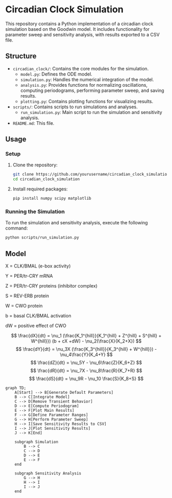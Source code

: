 # Circadian Clock Simulation

This repository contains a Python implementation of a circadian clock simulation based on the Goodwin model. It includes functionality for parameter sweep and sensitivity analysis, with results exported to a CSV file.

## Structure

- `circadian_clock/`: Contains the core modules for the simulation.
  - `model.py`: Defines the ODE model.
  - `simulation.py`: Handles the numerical integration of the model.
  - `analysis.py`: Provides functions for normalizing oscillations, computing periodograms, performing parameter sweep, and saving results.
  - `plotting.py`: Contains plotting functions for visualizing results.
- `scripts/`: Contains scripts to run simulations and analyses.
  - `run_simulation.py`: Main script to run the simulation and sensitivity analysis.
- `README.md`: This file.

## Usage

### Setup

1. Clone the repository:

    ```bash
    git clone https://github.com/yourusername/circadian_clock_simulation.git
    cd circadian_clock_simulation
    ```

2. Install required packages:

    ```bash
    pip install numpy scipy matplotlib
    ```

### Running the Simulation

To run the simulation and sensitivity analysis, execute the following command:

```bash
python scripts/run_simulation.py
```

## Model
X = CLK/BMAL (e-box activity)

Y = PER/tr-CRY mRNA

Z = PER/tr-CRY proteins (inhibitor complex)

S = REV-ERB protein

W = CWO protein

b = basal CLK/BMAL activation

dW = positive effect of CWO

$$
\frac{dX}{dt} = \nu_1 (\frac{K_1^{hill}}{K_1^{hill} + Z^{hill} + S^{hill} + W^{hill}}) (b + cX +dW) - \nu_2(\frac{X}{K_2+X})
$$
$$
\frac{dY}{dt} = \nu_3X (\frac{K_3^{hill}}{K_3^{hill} + W^{hill}}) - \nu_4\frac{Y}{K_4+Y}
$$
$$
\frac{dZ}{dt} = \nu_5Y - \nu_6\frac{Z}{K_6+Z}
$$
$$
\frac{dR}{dt} = \nu_7X - \nu_8\frac{R}{K_7+R}
$$
$$
\frac{dS}{dt} = \nu_9R - \nu_10 \frac{S}{K_8+S}
$$



```mermaid
graph TD;
    A[Start] --> B[Generate Default Parameters]
    B --> C[Integrate Model]
    C --> D[Remove Transient Behavior]
    D --> E[Compute Periodogram]
    E --> F[Plot Main Results]
    F --> G[Define Parameter Ranges]
    G --> H[Perform Parameter Sweep]
    H --> I[Save Sensitivity Results to CSV]
    I --> J[Plot Sensitivity Results]
    J --> K[End]

    subgraph Simulation
        B --> C
        C --> D
        D --> E
        E --> F
    end

    subgraph Sensitivity Analysis
        G --> H
        H --> I
        I --> J
    end
```


